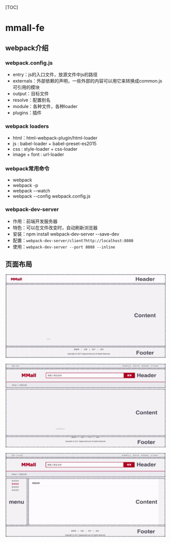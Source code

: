 [TOC]

# mmall-fe

## webpack介绍

### webpack.config.js

- entry：js的入口文件，放源文件中js的路径
- externals：外部依赖的声明，一些外部的内容可以用它来转换成common.js可引用的模块
- output：目标文件
- resolve：配置别名
- module：各种文件，各种loader
- plugins：插件

### webpack loaders

- html：html-webpack-plugin/html-loader
- js : babel-loader + babel-preset-es2015
- css : style-loader + css-loader
- image + font : url-loader

### webpack常用命令

- webpack
- webpack -p
- webpack --watch
- webpack --config webpack.config.js

### webpack-dev-server

- 作用：前端开发服务器
- 特色：可以在文件改变时，自动刷新浏览器
- 安装：npm install webpack-dev-server --save-dev
- 配置：`webpack-dev-server/client?http://localhost:8080`
- 使用：`webpack-dev-server --port 8088 --inline`

## 页面布局

![](https://github.com/Zhuanglijuan/mmall-fe/blob/mmall_v1.0/img/QQ图片20190204192244.png)

![QQ图片20190204192504](https://github.com/Zhuanglijuan/mmall-fe/blob/mmall_v1.0/img/QQ图片20190204192504.png)

![QQ图片20190204193223](https://github.com/Zhuanglijuan/mmall-fe/blob/mmall_v1.0/img/QQ图片20190204193223.png)


